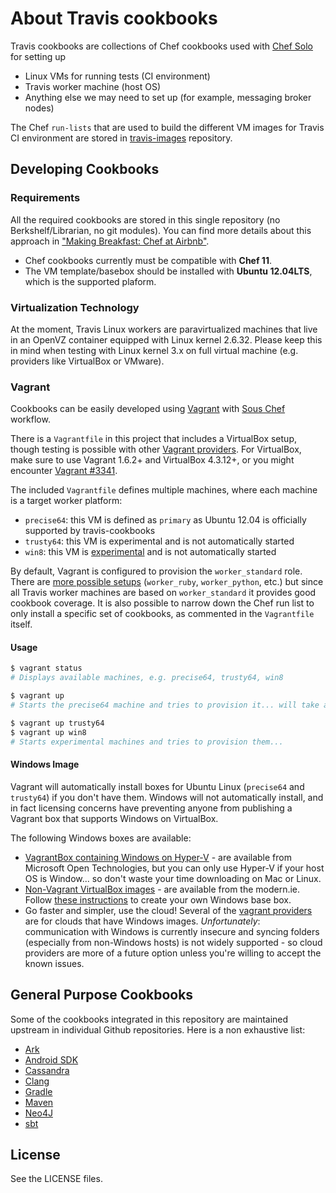 # About Travis cookbooks

Travis cookbooks are collections of Chef cookbooks used with [Chef Solo](http://docs.opscode.com/chef_solo.html) for setting up

 * Linux VMs for running tests (CI environment)
 * Travis worker machine (host OS)
 * Anything else we may need to set up (for example, messaging broker nodes)

The Chef `run-lists` that are used to build the different VM images for Travis CI environment are stored in [travis-images](https://github.com/travis-ci/travis-images/tree/master/templates) repository.

## Developing Cookbooks

### Requirements

All the required cookbooks are stored in this single repository (no Berkshelf/Librarian, no git modules). You can find more details about this approach in ["Making Breakfast: Chef at Airbnb"](http://nerds.airbnb.com/making-breakfast-chef-airbnb/).

* Chef cookbooks currently must be compatible with **Chef 11**.
* The VM template/basebox should be installed with **Ubuntu 12.04LTS**, which is the supported plaform.

### Virtualization Technology

At the moment, Travis Linux workers are paravirtualized machines that live in an OpenVZ container equipped with Linux kernel 2.6.32.
Please keep this in mind when testing with Linux kernel 3.x on full virtual machine (e.g. providers like VirtualBox or VMware).

### Vagrant

Cookbooks can be easily developed using [Vagrant](https://github.com/mitchellh/vagrant) with [Sous Chef](https://github.com/michaelklishin/sous-chef) workflow.

There is a `Vagrantfile` in this project that includes a VirtualBox setup, though testing is possible with other [Vagrant providers](https://github.com/mitchellh/vagrant/wiki/Available-Vagrant-Plugins#providers). For VirtualBox, make sure to use Vagrant 1.6.2+ and VirtualBox 4.3.12+, or you might encounter [Vagrant #3341](https://github.com/mitchellh/vagrant/issues/3341).

The included `Vagrantfile` defines multiple machines, where each machine is a target worker platform:

* `precise64`: this VM is defined as `primary` as Ubuntu 12.04 is officially supported by travis-cookbooks
* `trusty64`: this VM is experimental and is not automatically started
* `win8`: this VM is [experimental](https://github.com/travis-ci/travis-cookbooks/commits/ha-feature-windows) and is not automatically started

By default, Vagrant is configured to provision the `worker_standard` role. There are [more possible setups](https://github.com/travis-ci/travis-images/tree/master/templates) (`worker_ruby`, `worker_python`, etc.) but since all Travis worker machines are based on `worker_standard` it provides good cookbook coverage. It is also possible to narrow down the Chef run list to only install a specific set of cookbooks, as commented in the `Vagrantfile` itself.

#### Usage

```bash
$ vagrant status
# Displays available machines, e.g. precise64, trusty64, win8

$ vagrant up
# Starts the precise64 machine and tries to provision it... will take a long time.

$ vagrant up trusty64
$ vagrant up win8
# Starts experimental machines and tries to provision them...
```

#### Windows Image

Vagrant will automatically install boxes for Ubuntu Linux (`precise64` and `trusty64`) if you don't have them. Windows will not automatically install, and in fact licensing concerns have preventing anyone from publishing a Vagrant box that supports Windows on VirtualBox.

The following Windows boxes are available:
- [VagrantBox containing Windows on Hyper-V](http://vagrantbox.msopentech.com/) - are available from Microsoft Open Technologies, but you can only use Hyper-V if your host OS is Window... so don't waste your time downloading on Mac or Linux.
- [Non-Vagrant VirtualBox images](http://modern.ie/en-us/virtualization-tools#downloads) - are available from the modern.ie. Follow [these instructions](https://github.com/WinRb/vagrant-windows#creating-a-base-box) to create your own Windows base box.
- Go faster and simpler, use the cloud! Several of the [vagrant providers](https://github.com/mitchellh/vagrant/wiki/Available-Vagrant-Plugins#providers) are for clouds that have Windows images. *Unfortunately*: communication with Windows is currently insecure and syncing folders (especially from non-Windows hosts) is not widely supported - so cloud providers are more of a future option unless you're willing to accept the known issues.

## General Purpose Cookbooks

Some of the cookbooks integrated in this repository are maintained upstream in individual Github repositories. Here is a non exhaustive list:

* [Ark](https://github.com/opscode-cookbooks/ark)
* [Android SDK](https://github.com/gildegoma/chef-android-sdk)
* [Cassandra](https://github.com/michaelklishin/cassandra-chef-cookbook)
* [Clang](https://github.com/michaelklishin/clang-chef-cookbook)
* [Gradle](https://github.com/michaelklishin/gradle-chef-cookbook)
* [Maven](https://github.com/opscode-cookbooks/maven)
* [Neo4J](https://github.com/michaelklishin/neo4j-server-chef-cookbook)
* [sbt](https://github.com/gildegoma/chef-sbt-extras)

## License

See the LICENSE files.

